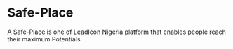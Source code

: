 # Safe-Place
A Safe-Place is one of LeadIcon Nigeria platform that enables people reach their maximum Potentials
